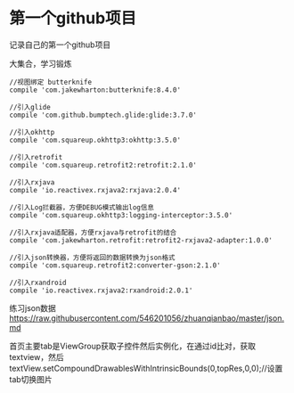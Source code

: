 # 第一个github项目

记录自己的第一个github项目

大集合，学习锻炼

 	//视图绑定 butterknife
    compile 'com.jakewharton:butterknife:8.4.0'
	
    //引入glide
    compile 'com.github.bumptech.glide:glide:3.7.0'
	
    //引入okhttp
    compile 'com.squareup.okhttp3:okhttp:3.5.0'
	
    //引入retrofit
    compile 'com.squareup.retrofit2:retrofit:2.1.0'
	
    //引入rxjava
    compile 'io.reactivex.rxjava2:rxjava:2.0.4'
	
    //引入Log拦截器，方便DEBUG模式输出log信息
    compile 'com.squareup.okhttp3:logging-interceptor:3.5.0'
	
    //引入rxjava适配器，方便rxjava与retrofit的结合
    compile 'com.jakewharton.retrofit:retrofit2-rxjava2-adapter:1.0.0'
	
    //引入json转换器，方便将返回的数据转换为json格式
    compile 'com.squareup.retrofit2:converter-gson:2.1.0'
	
    //引入rxandroid
    compile 'io.reactivex.rxjava2:rxandroid:2.0.1'

练习json数据
https://raw.githubusercontent.com/546201056/zhuanqianbao/master/json.md

首页主要tab是ViewGroup获取子控件然后实例化，在通过id比对，获取textview，然后 textView.setCompoundDrawablesWithIntrinsicBounds(0,topRes,0,0);//设置tab切换图片

